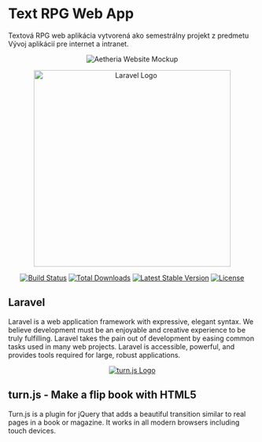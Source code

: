 # Text RPG Web App
Textová RPG web aplikácia vytvorená ako semestrálny projekt z predmetu Vývoj aplikácií pre internet a intranet.

<p align="center"><img src="https://i.imgur.com/t84VoQ6.png" alt="Aetheria Website Mockup"></a></p>

<p align="center"><a href="https://laravel.com" target="_blank"><img src="https://raw.githubusercontent.com/laravel/art/master/logo-lockup/5%20SVG/2%20CMYK/1%20Full%20Color/laravel-logolockup-cmyk-red.svg" width="400" alt="Laravel Logo"></a></p>

<p align="center">
<a href="https://github.com/laravel/framework/actions"><img src="https://github.com/laravel/framework/workflows/tests/badge.svg" alt="Build Status"></a>
<a href="https://packagist.org/packages/laravel/framework"><img src="https://img.shields.io/packagist/dt/laravel/framework" alt="Total Downloads"></a>
<a href="https://packagist.org/packages/laravel/framework"><img src="https://img.shields.io/packagist/v/laravel/framework" alt="Latest Stable Version"></a>
<a href="https://packagist.org/packages/laravel/framework"><img src="https://img.shields.io/packagist/l/laravel/framework" alt="License"></a>
</p>

## Laravel

Laravel is a web application framework with expressive, elegant syntax. We believe development must be an enjoyable and creative experience to be truly fulfilling. Laravel takes the pain out of development by easing common tasks used in many web projects. Laravel is accessible, powerful, and provides tools required for large, robust applications.

<p align="center"><a href="https://github.com/blasten/turn.js" target="_blank"><img src="https://camo.githubusercontent.com/f7cda4719d75af2d8a738b94891c6b0c15206afa740f2f4bedf577e1829c493e/687474703a2f2f7475726e6a732e636f6d2f706963732f736d616c6c2d7475726e6a732d6c6574746572732e706e67" alt="turn.js Logo"></a></p>

## turn.js - Make a flip book with HTML5

Turn.js is a plugin for jQuery that adds a beautiful transition similar to real pages in a book or magazine. It works in all modern browsers including touch devices.

